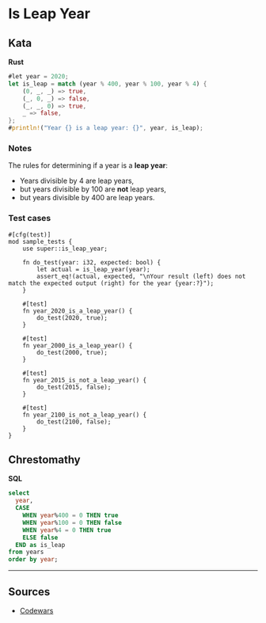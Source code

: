 # Is Leap Year

## Kata

**Rust**

```rust
#let year = 2020;
let is_leap = match (year % 400, year % 100, year % 4) {
    (0, _, _) => true,
    (_, 0, _) => false,
    (_, _, 0) => true,
    _ => false,
};
#println!("Year {} is a leap year: {}", year, is_leap);
```

### Notes

The rules for determining if a year is a **leap year**:

- Years divisible by 4 are leap years,
- but years divisible by 100 are **not** leap years,
- but years divisible by 400 are leap years.

### Test cases

```rust,no_run,ignore
#[cfg(test)]
mod sample_tests {
    use super::is_leap_year;

    fn do_test(year: i32, expected: bool) {
        let actual = is_leap_year(year);
        assert_eq!(actual, expected, "\nYour result (left) does not match the expected output (right) for the year {year:?}");
    }

    #[test]
    fn year_2020_is_a_leap_year() {
        do_test(2020, true);
    }

    #[test]
    fn year_2000_is_a_leap_year() {
        do_test(2000, true);
    }

    #[test]
    fn year_2015_is_not_a_leap_year() {
        do_test(2015, false);
    }

    #[test]
    fn year_2100_is_not_a_leap_year() {
        do_test(2100, false);
    }
}
```

## Chrestomathy

**SQL**

```sql
select
  year,
  CASE
    WHEN year%400 = 0 THEN true
    WHEN year%100 = 0 THEN false
    WHEN year%4 = 0 THEN true
    ELSE false
  END as is_leap
from years
order by year;
```

---

## Sources

- [Codewars](https://www.codewars.com/kata/526c7363236867513f0005ca)
